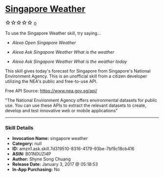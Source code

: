 # [Singapore Weather](http://alexa.amazon.com/#skills/amzn1.ask.skill.7d319510-8316-4179-93be-7bf9c18cb416)
![0 stars](../../images/ic_star_border_black_18dp_1x.png)![0 stars](../../images/ic_star_border_black_18dp_1x.png)![0 stars](../../images/ic_star_border_black_18dp_1x.png)![0 stars](../../images/ic_star_border_black_18dp_1x.png)![0 stars](../../images/ic_star_border_black_18dp_1x.png) 0

To use the Singapore Weather skill, try saying...

* *Alexa Open Singapore Weather*

* *Alexa Ask Singapore Weather What is the weather*

* *Alexa Ask Singapore Weather What is the weather today*

This skill gives today's forecast for Singapore from Singapore's National Environment Agency. This is an unofficial skill from a citizen developer utilizing the NEA's public and free-to-use API.

Free API Source: https://www.nea.gov.sg/api/

"The National Environment Agency offers environmental datasets for public use. You can use these APIs to extract the relevant datasets to create, develop and test innovative web or mobile applications"

***

### Skill Details

* **Invocation Name:** singapore weather
* **Category:** null
* **ID:** amzn1.ask.skill.7d319510-8316-4179-93be-7bf9c18cb416
* **ASIN:** B01N0UZI4P
* **Author:** Shyne Song Chuang
* **Release Date:** January 3, 2017 @ 05:18:53
* **In-App Purchasing:** No
